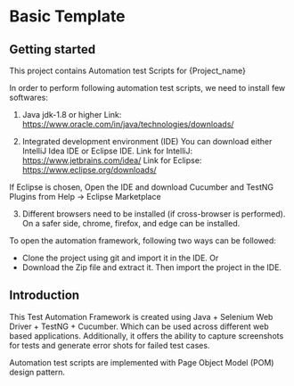 # Basic Template



## Getting started

This project contains Automation test Scripts for {Project_name}

In order to perform following automation test scripts, we need to install few softwares: 

1. Java jdk-1.8 or higher 
Link: https://www.oracle.com/in/java/technologies/downloads/

2. Integrated development environment (IDE)
You can download either IntelliJ Idea IDE or Eclipse IDE.
Link for IntelliJ: https://www.jetbrains.com/idea/
Link for Eclipse: https://www.eclipse.org/downloads/

If Eclipse is chosen, 
Open the IDE and download Cucumber and TestNG Plugins from Help -> Eclipse Marketplace

3. Different browsers need to be installed (if cross-browser is performed).
On a safer side, chrome, firefox, and edge can be installed. 

To open the automation framework, following two ways can be followed:

- Clone the project using git and import it in the IDE. Or
- Download the Zip file and extract it. Then import the project in the IDE.

## Introduction

This Test Automation Framework is created using Java + Selenium Web Driver + TestNG + Cucumber. Which can be used across different web based applications. 
Additionally, it offers the ability to capture screenshots for tests and generate error shots for failed test cases.

Automation test scripts are implemented with Page Object Model (POM) design pattern.

